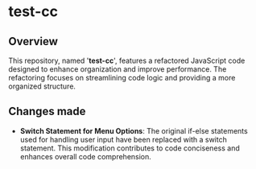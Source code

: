 # test-cc

## Overview
This repository, named '**test-cc**', features a refactored JavaScript code designed to enhance organization and improve performance. 
The refactoring focuses on streamlining code logic and providing a more organized structure.

## Changes made
- **Switch Statement for Menu Options**: The original if-else statements used for handling user input have been replaced with a switch statement. This modification contributes to code conciseness and enhances overall code comprehension.
